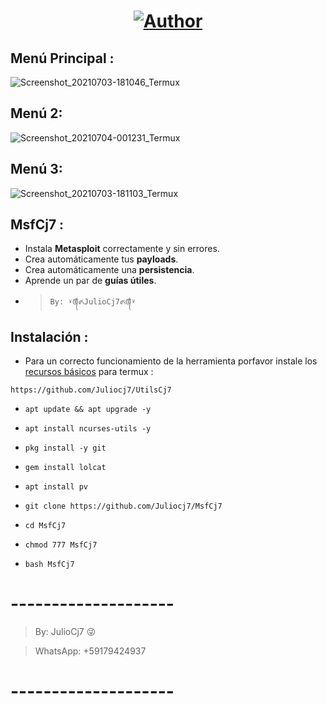 <h1 align="center"><a href="https://github.com/Juliocj7"><img title="Author" src="https://img.shields.io/badge/Author-⍣᭕ᬁ᭖JulioCj7᭖᭕ᬁ⍣-svg?style=for-the-badge&logo=github"></a></h1>

## Menú Principal :
![Screenshot_20210703-181046_Termux](https://user-images.githubusercontent.com/81049859/124368081-3b358600-dc2b-11eb-8843-4de157eee0bd.png)

## Menú 2:
![Screenshot_20210704-001231_Termux](https://user-images.githubusercontent.com/81049859/124373013-e9a5ef00-dc5c-11eb-9c0f-d99d402e2929.png)

## Menú 3: 
![Screenshot_20210703-181103_Termux](https://user-images.githubusercontent.com/81049859/124368085-4983a200-dc2b-11eb-8f98-2b4b9f481c24.png)


## MsfCj7 :
* Instala **Metasploit** correctamente y sin errores.
* Crea automáticamente tus **payloads**.
* Crea automáticamente una **persistencia**.
* Aprende un par de **guías útiles**.
- > ` By: ⍣᭕ᬁ᭖JulioCj7᭖᭕ᬁ⍣ `

## Instalación :

* Para un correcto funcionamiento de la herramienta porfavor instale los [recursos básicos](https://github.com/Juliocj7/UtilsCj7) para termux :

~~~
https://github.com/Juliocj7/UtilsCj7
~~~

* ` apt update && apt upgrade -y `

* ` apt install ncurses-utils -y `

* ` pkg install -y git `

* ` gem install lolcat `

* ` apt install pv `

* ` git clone https://github.com/Juliocj7/MsfCj7 `

* ` cd MsfCj7 `

* ` chmod 777 MsfCj7 `

* ` bash MsfCj7 `

# --------------------

> By: JulioCj7 :stuck_out_tongue_winking_eye:

> WhatsApp: +59179424937

# --------------------
